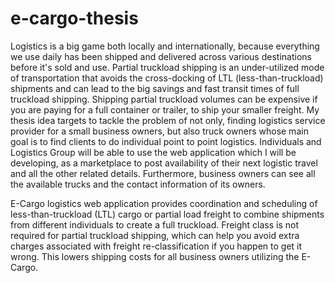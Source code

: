# e-cargo-thesis

Logistics is a big game both locally and internationally, because everything we use daily has been shipped and delivered across various destinations before it's sold and use. Partial truckload shipping is an under-utilized mode of transportation that avoids the cross-docking of LTL (less-than-truckload) shipments and can lead to the big savings and fast transit times of full truckload shipping. Shipping partial truckload volumes can be expensive if you are paying for a full container or trailer, to ship your smaller freight. My thesis idea targets to tackle the problem of not only, finding logistics service provider for a small business owners, but also truck owners whose main goal is to find clients to do individual point to point logistics. Individuals and Logistics Group will be able to use the web application which I will be developing, as a marketplace to post availability of their next logistic travel and all the other related details. Furthermore, business owners can see all the available trucks and the contact information of its owners. 

E-Cargo logistics web application provides coordination and scheduling of less-than-truckload (LTL) cargo or partial load freight to combine shipments from different individuals to create a full truckload. Freight class is not required for partial truckload shipping, which can help you avoid extra charges associated with freight re-classification if you happen to get it wrong. This lowers shipping costs for all business owners utilizing the E-Cargo.
